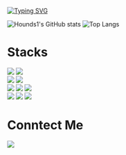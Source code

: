 [![Typing SVG](https://readme-typing-svg.demolab.com?font=Fira+Code&size=30&duration=3000&color=11F781&background=000000&center=true&vCenter=true&multiline=true&width=844&height=90&lines=We+do+work+and+the+world+stays+handy;That's+the+development)](https://git.io/typing-svg)



![Hounds1's GitHub stats](https://github-readme-stats.vercel.app/api?username=Hounds1&show_icons=true&rank_icon=github&card_width=407&line_height=20&theme=dark) ![Top Langs](https://github-readme-stats.vercel.app/api/top-langs/?username=Hounds1&layout=compact&theme=dark&card_width=400)

# Stacks
![](https://img.shields.io/badge/Java-007396?style=flat&logo=OpenJDK&logoColor=white) ![](https://img.shields.io/badge/Javascript-007396?style=flat&logo=javascript&logoColor=white) </br>
![](https://img.shields.io/badge/Spring-007396?style=flat&logo=Spring&logoColor=white) ![](https://img.shields.io/badge/Spring_Boot-007396?style=flat&logo=springboot&logoColor=white) </br>
![](https://img.shields.io/badge/oracle-007396?style=flat&logo=oracle&logoColor=F80000) ![](https://img.shields.io/badge/MySQL-007396?style=flat&logo=mysql&logoColor=white) ![](https://img.shields.io/badge/MariaDB-007396?style=flat&logo=mariadb&logoColor=white) </br>
![](https://img.shields.io/badge/gradle-007396?style=flat&logo=gradle&logoColor=F80000) ![](https://img.shields.io/badge/Maven-007396?style=flat&logo=apachemaven&logoColor=white) ![](https://img.shields.io/badge/git-007396?style=flat&logo=git&logoColor=white) </br>

# Conntect Me
![](https://img.shields.io/badge/any_text-you_like-blue)

<!--
**Hounds1/Hounds1** is a ✨ _special_ ✨ repository because its `README.md` (this file) appears on your GitHub profile.

Here are some ideas to get you started:

- 🔭 I’m currently working on ...
- 🌱 I’m currently learning ...
- 👯 I’m looking to collaborate on ...
- 🤔 I’m looking for help with ...
- 💬 Ask me about ...
- 📫 How to reach me: ...
- 😄 Pronouns: ...
- ⚡ Fun fact: ...
-->
